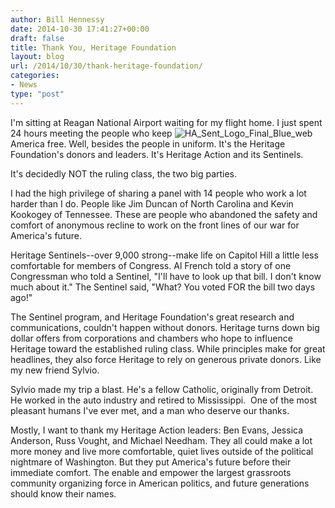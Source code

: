```yaml
---
author: Bill Hennessy
date: 2014-10-30 17:41:27+00:00
draft: false
title: Thank You, Heritage Foundation
layout: blog
url: /2014/10/30/thank-heritage-foundation/
categories:
- News
type: "post"
---
```


I'm sitting at Reagan National Airport waiting for my flight home. I just spent 24 hours meeting the people who keep ![HA_Sent_Logo_Final_Blue_web](https://hennessysview.com/wp-content/uploads/2014/10/HA_Sent_Logo_Final_Blue_web-284x300.jpg)
America free. Well, besides the people in uniform. It's the Heritage Foundation's donors and leaders. It's Heritage Action and its Sentinels.

It's decidedly NOT the ruling class, the two big parties.

I had the high privilege of sharing a panel with 14 people who work a lot harder than I do. People like Jim Duncan of North Carolina and Kevin Kookogey of Tennessee. These are people who abandoned the safety and comfort of anonymous recline to work on the front lines of our war for America's future.

Heritage Sentinels--over 9,000 strong--make life on Capitol Hill a little less comfortable for members of Congress. Al French told a story of one Congressman who told a Sentinel, "I'll have to look up that bill. I don't know much about it." The Sentinel said, "What? You voted FOR the bill two days ago!"

The Sentinel program, and Heritage Foundation's great research and communications, couldn't happen without donors. Heritage turns down big dollar offers from corporations and chambers who hope to influence Heritage toward the established ruling class. While principles make for great headlines, they also force Heritage to rely on generous private donors. Like my new friend Sylvio.

Sylvio made my trip a blast. He's a fellow Catholic, originally from Detroit. He worked in the auto industry and retired to Mississippi.  One of the most pleasant humans I've ever met, and a man who deserve our thanks.

Mostly, I want to thank my Heritage Action leaders: Ben Evans, Jessica Anderson, Russ Vought, and Michael Needham. They all could make a lot more money and live more comfortable, quiet lives outside of the political nightmare of Washington. But they put America's future before their immediate comfort. The enable and empower the largest grassroots community organizing force in American politics, and future generations should know their names.


